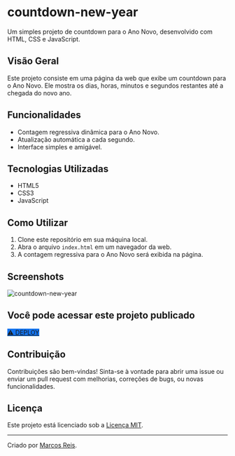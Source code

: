 # countdown-new-year

Um simples projeto de countdown para o Ano Novo, desenvolvido com HTML, CSS e JavaScript.

## Visão Geral

Este projeto consiste em uma página da web que exibe um countdown para o Ano Novo. Ele mostra os dias, horas, minutos e segundos restantes até a chegada do novo ano.

## Funcionalidades

- Contagem regressiva dinâmica para o Ano Novo.
- Atualização automática a cada segundo.
- Interface simples e amigável.

## Tecnologias Utilizadas

- HTML5
- CSS3
- JavaScript

## Como Utilizar

1. Clone este repositório em sua máquina local.
2. Abra o arquivo `index.html` em um navegador da web.
3. A contagem regressiva para o Ano Novo será exibida na página.

## Screenshots

![countdown-new-year](https://github.com/marcosreisdevbr/countdown-new-year/assets/167995307/17e2ab7c-0b9d-4071-97f8-3f69af7b483c)

## Você pode acessar este projeto publicado

<a href="https://projetos.marcosreis.dev.br/countdown/" target="_blank" rel="noopener">
  <span style="background-color: #1374ef">
    ⚠️ DEPLOY
  </span>
</a>

## Contribuição

Contribuições são bem-vindas! Sinta-se à vontade para abrir uma issue ou enviar um pull request com melhorias, correções de bugs, ou novas funcionalidades.

## Licença

Este projeto está licenciado sob a [Licença MIT](LICENSE).

---

Criado por [Marcos Reis](https://github.com/marcosreisdevbr).

